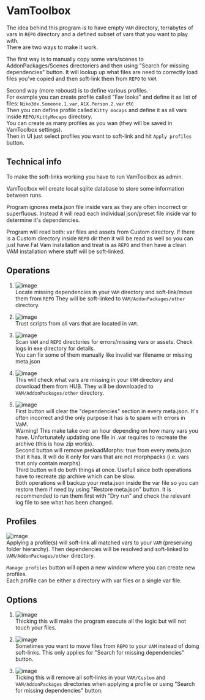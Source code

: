 # VamToolbox
The idea behind this program is to have empty ```VAM``` directory, terrabytes of vars in ```REPO``` directory and a defined subset of vars that you want to play with.  
There are two ways to make it work.   

The first way is to manually copy some vars/scenes to AddonPackages/Scenes directoriers and then using "Search for missing dependencies" button.
It will lookup up what files are need to correctly load files you've copied and then soft-link them from ```REPO``` to ```VAM```.

Second way (more roboust) is to define various profiles.  
For example you can create profile called "Fav looks" and define it as list of files: ```Niko3dx.Someone.1.var```, ```A1X.Person.2.var``` etc  
Then you can define profile called ```Kitty mocaps``` and define it as all vars inside ```REPO/KittyMocaps``` directory.  
You can create as many profiles as you wan (they will be saved in VamToolbox settings).  
Then in UI just select profiles you want to soft-link and hit ```Apply profiles``` button. 

## Technical info
To make the soft-links working you have to run VamToolbox as admin.

VamToolbox will create local sqlite database to store some information between runs.

Program ignores meta.json file inside vars as they are often incorrect or superfluous. Instead it will read each individual json/preset file inside var to determine it's dependencies.

Program will read both: var files and assets from Custom directory.
If there is a Custom directory inside ```REPO``` dir then it will be read as well so you can just have Fat Vam installation and treat is as ```REPO``` and then have a clean VAM installation where stuff will be soft-linked.

## Operations

1. ![image](https://user-images.githubusercontent.com/59397941/156947078-065fd8a4-4402-4190-99af-74b5904b37fb.png)  
Locate missing dependencies in your ```VAM``` directory and soft-link/move them from ```REPO``` They will be soft-linked to ```VAM/AddonPackages/other``` directory.

2. ![image](https://user-images.githubusercontent.com/59397941/171236235-b727921c-6872-4c95-ae4f-1bc6dccc45fe.png)  
Trust scripts from all vars that are located in ```VAM```.

3. ![image](https://user-images.githubusercontent.com/59397941/171235432-a1dc8fed-a2a8-4102-8dd4-ef1dc54f0ee0.png)  
Scan ```VAM``` and ```REPO``` directories for errors/missing vars or assets. Check logs in exe directory for details.  
You can fix some of them manually like invalid var filename or missing meta.json

4. ![image](https://user-images.githubusercontent.com/59397941/156947430-d014f2a5-e478-4499-978a-8f8e323dd098.png)  
This will check what vars are missing in your ```VAM``` directory and download them from HUB. They will be downloaded to ```VAM/AddonPackages/other``` directory.

5. ![image](https://user-images.githubusercontent.com/59397941/171235499-36a0a33c-5a48-491e-9dab-8a84e153f586.png)  
First button will clear the "dependencies" section in every meta.json. It's often incorrect and the only purpose it has is to spam with errors in VaM.  
Warning! This make take over an hour depending on how many vars you have. Unfortunately updating one file in .var requires to recreate the archive (this is how zip works).  
Second button will remove preloadMorphs: true from every meta.json that it has. It will do it only for vars that are not morphpacks (i.e. vars that only contain morphs).  
Third button will do both things at once. Usefull since both operations have to recreate zip archive which can be slow.  
Both operations will backup your meta.json inside the var file so you can restore them if need by using "Restore meta.json" button. 
It is recommended to run them first with "Dry run" and check the relevant log file to see what has been changed.

## Profiles
![image](https://user-images.githubusercontent.com/59397941/156947461-51a9093d-c82c-4a95-8b6b-793a8c347fde.png)  
Applying a profile(s) will soft-link all matched vars to your ```VAM``` (preserving folder hierarchy).
Then dependencies will be resolved and soft-linked to ```VAM/AddonPackages/other``` directory.

```Manage profiles``` button will open a new window where you can create new profiles.  
Each profile can be either a directory with var files or a single var file.

## Options
1. ![image](https://user-images.githubusercontent.com/59397941/156947034-2f3c83d3-7b33-4631-9ebb-c2320b506c07.png)  
Thicking this will make the program execute all the logic but will not touch your files.

2. ![image](https://user-images.githubusercontent.com/59397941/156947049-93372224-c50e-4ece-80ad-297bcc8c73b0.png)  
Sometimes you want to move files from ```REPO``` to your ```VAM``` instead of doing soft-links. This only applies for "Search for missing dependencies" button.

3. ![image](https://user-images.githubusercontent.com/59397941/156947065-480d864b-0520-44e8-819e-7becb6aeb4a4.png)  
Ticking this will remove all soft-links in your ```VAM/Custom``` and ```VAM/AddonPackages``` directories when applying a profile or using "Search for missing dependencies" button.
